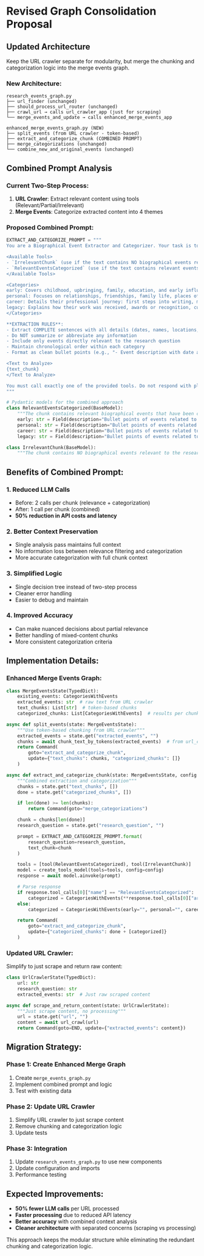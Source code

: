 # Revised Graph Consolidation Proposal

## Updated Architecture

Keep the URL crawler separate for modularity, but merge the chunking and categorization logic into the merge events graph.

### New Architecture:

```
research_events_graph.py
├── url_finder (unchanged)
├── should_process_url_router (unchanged)
├── crawl_url → calls url_crawler_app (just for scraping)
└── merge_events_and_update → calls enhanced_merge_events_app
```

```
enhanced_merge_events_graph.py (NEW)
├── split_events (from URL crawler - token-based)
├── extract_and_categorize_chunk (COMBINED PROMPT)
├── merge_categorizations (unchanged)
└── combine_new_and_original_events (unchanged)
```

## Combined Prompt Analysis

### Current Two-Step Process:

1. **URL Crawler**: Extract relevant content using tools (Relevant/Partial/Irrelevant)
2. **Merge Events**: Categorize extracted content into 4 themes

### Proposed Combined Prompt:

```python
EXTRACT_AND_CATEGORIZE_PROMPT = """
You are a Biographical Event Extractor and Categorizer. Your task is to analyze text chunks for events related to: **"{research_question}"**

<Available Tools>
- `IrrelevantChunk` (use if the text contains NO biographical events relevant to the research question)
- `RelevantEventsCategorized` (use if the text contains relevant events - categorize them into the 4 categories)
</Available Tools>

<Categories>
early: Covers childhood, upbringing, family, education, and early influences that shaped the author.
personal: Focuses on relationships, friendships, family life, places of residence, and notable personal traits or beliefs.
career: Details their professional journey: first steps into writing, major publications, collaborations, recurring themes, style, and significant milestones.
legacy: Explains how their work was received, awards or recognition, cultural/literary impact, influence on other authors, and how they are remembered today.
</Categories>

**EXTRACTION RULES**:
- Extract COMPLETE sentences with all details (dates, names, locations, context)
- Do NOT summarize or abbreviate any information
- Include only events directly relevant to the research question
- Maintain chronological order within each category
- Format as clean bullet points (e.g., "- Event description with date and location.")

<Text to Analyze>
{text_chunk}
</Text to Analyze>

You must call exactly one of the provided tools. Do not respond with plain text.
"""

# Pydantic models for the combined approach
class RelevantEventsCategorized(BaseModel):
    """The chunk contains relevant biographical events that have been categorized."""
    early: str = Field(description="Bullet points of events related to childhood, upbringing, family, education, and early influences")
    personal: str = Field(description="Bullet points of events related to relationships, friendships, family life, residence, and personal traits")
    career: str = Field(description="Bullet points of events related to professional journey, publications, collaborations, and milestones")
    legacy: str = Field(description="Bullet points of events related to recognition, impact, influence, and how they are remembered")

class IrrelevantChunk(BaseModel):
    """The chunk contains NO biographical events relevant to the research question."""
```

## Benefits of Combined Prompt:

### 1. **Reduced LLM Calls**

- Before: 2 calls per chunk (relevance + categorization)
- After: 1 call per chunk (combined)
- **50% reduction in API costs and latency**

### 2. **Better Context Preservation**

- Single analysis pass maintains full context
- No information loss between relevance filtering and categorization
- More accurate categorization with full chunk context

### 3. **Simplified Logic**

- Single decision tree instead of two-step process
- Cleaner error handling
- Easier to debug and maintain

### 4. **Improved Accuracy**

- Can make nuanced decisions about partial relevance
- Better handling of mixed-content chunks
- More consistent categorization criteria

## Implementation Details:

### Enhanced Merge Events Graph:

```python
class MergeEventsState(TypedDict):
    existing_events: CategoriesWithEvents
    extracted_events: str  # raw text from URL crawler
    text_chunks: List[str]  # token-based chunks
    categorized_chunks: List[CategoriesWithEvents]  # results per chunk

async def split_events(state: MergeEventsState):
    """Use token-based chunking from URL crawler"""
    extracted_events = state.get("extracted_events", "")
    chunks = await chunk_text_by_tokens(extracted_events)  # from url_crawler.utils
    return Command(
        goto="extract_and_categorize_chunk",
        update={"text_chunks": chunks, "categorized_chunks": []}
    )

async def extract_and_categorize_chunk(state: MergeEventsState, config: RunnableConfig):
    """Combined extraction and categorization"""
    chunks = state.get("text_chunks", [])
    done = state.get("categorized_chunks", [])

    if len(done) >= len(chunks):
        return Command(goto="merge_categorizations")

    chunk = chunks[len(done)]
    research_question = state.get("research_question", "")

    prompt = EXTRACT_AND_CATEGORIZE_PROMPT.format(
        research_question=research_question,
        text_chunk=chunk
    )

    tools = [tool(RelevantEventsCategorized), tool(IrrelevantChunk)]
    model = create_tools_model(tools=tools, config=config)
    response = await model.ainvoke(prompt)

    # Parse response
    if response.tool_calls[0]["name"] == "RelevantEventsCategorized":
        categorized = CategoriesWithEvents(**response.tool_calls[0]["args"])
    else:
        categorized = CategoriesWithEvents(early="", personal="", career="", legacy="")

    return Command(
        goto="extract_and_categorize_chunk",
        update={"categorized_chunks": done + [categorized]}
    )
```

### Updated URL Crawler:

Simplify to just scrape and return raw content:

```python
class UrlCrawlerState(TypedDict):
    url: str
    research_question: str
    extracted_events: str  # Just raw scraped content

async def scrape_and_return_content(state: UrlCrawlerState):
    """Just scrape content, no processing"""
    url = state.get("url", "")
    content = await url_crawl(url)
    return Command(goto=END, update={"extracted_events": content})
```

## Migration Strategy:

### Phase 1: Create Enhanced Merge Graph

1. Create `merge_events_graph.py`
2. Implement combined prompt and logic
3. Test with existing data

### Phase 2: Update URL Crawler

1. Simplify URL crawler to just scrape content
2. Remove chunking and categorization logic
3. Update tests

### Phase 3: Integration

1. Update `research_events_graph.py` to use new components
2. Update configuration and imports
3. Performance testing

## Expected Improvements:

- **50% fewer LLM calls** per URL processed
- **Faster processing** due to reduced API latency
- **Better accuracy** with combined context analysis
- **Cleaner architecture** with separated concerns (scraping vs processing)

This approach keeps the modular structure while eliminating the redundant chunking and categorization logic.
